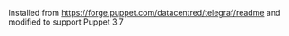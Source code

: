 
Installed from https://forge.puppet.com/datacentred/telegraf/readme and modified to support Puppet 3.7
